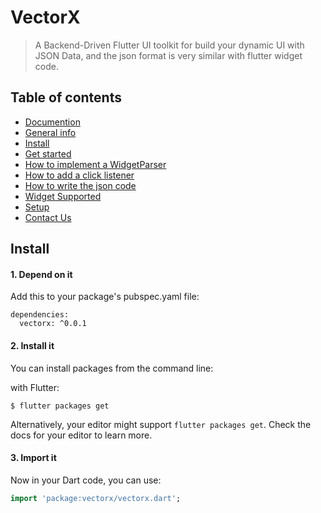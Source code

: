 # VectorX

>A Backend-Driven Flutter UI toolkit for build your dynamic UI with JSON Data, and the json format is very similar with flutter widget code.

## Table of contents
* [Documention](#general-info)
* [General info](#general-info)
* [Install](#install)
* [Get started](#get-started)
* [How to implement a WidgetParser](#how-to-implement-a-widgetparser)
* [How to add a click listener](#how-to-add-a-click-listener)
* [How to write the json code](#how-to-write-the-json-code)
* [Widget Supported](#widget-documents)
* [Setup](#setup)
* [Contact Us](#contact)


## Install
#### 1. Depend on it
Add this to your package's pubspec.yaml file:
```
dependencies:
  vectorx: ^0.0.1
```

#### 2. Install it
You can install packages from the command line:

with Flutter:
```
$ flutter packages get
```

Alternatively, your editor might support `flutter packages get`. Check the docs for your editor to learn more.

#### 3. Import it
Now in your Dart code, you can use:
```dart
import 'package:vectorx/vectorx.dart';
```
